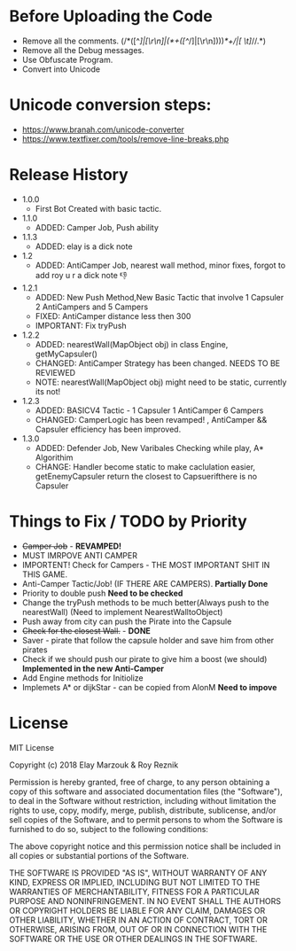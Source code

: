 # Before Uploading the Code
+ Remove all the comments.  (/\*([^*]|[\r\n]|(\*+([^*/]|[\r\n])))*\*+/|[ \t]*//.*)
+ Remove all the Debug messages.
+ Use Obfuscate Program.
+ Convert into Unicode

# Unicode conversion steps:
+ https://www.branah.com/unicode-converter
+ https://www.textfixer.com/tools/remove-line-breaks.php
 

# Release History
* 1.0.0
    * First Bot Created with basic tactic.
* 1.1.0
    * ADDED: Camper Job, Push ability
* 1.1.3 
    * ADDED: elay is a dick note
* 1.2
	* ADDED: AntiCamper Job, nearest wall method, minor fixes, forgot to add roy u r a dick note :-1:
* 1.2.1
	* ADDED: New Push Method,New Basic Tactic that involve 1 Capsuler 2 AntiCampers and 5 Campers
	* FIXED: AntiCamper distance less then 300
	* IMPORTANT: Fix tryPush
* 1.2.2
	* ADDED: nearestWall(MapObject obj) in class Engine, getMyCapsuler() 
	* CHANGED: AntiCamper Strategy has been changed. NEEDS TO BE REVIEWED
	* NOTE: nearestWall(MapObject obj) might need to be static, currently its not!
* 1.2.3
	* ADDED: BASICV4 Tactic - 1 Capsuler 1 AntiCamper 6 Campers
	* CHANGED: CamperLogic has been revamped! , AntiCamper && Capsuler efficiency has been improved.
* 1.3.0
	* ADDED: Defender Job, New Varibales Checking while play, A* Algorithim
	* CHANGE: Handler become static to make caclulation easier, getEnemyCapsuler return the closest to Capsuerifthere is no Capsuler

# Things to Fix / TODO by Priority
 + ~~Camper Job~~  - **REVAMPED!**
 + MUST IMRPOVE ANTI CAMPER
 + IMPORTENT! Check for Campers - THE MOST IMPORTANT SHIT IN THIS GAME. 
 + Anti-Camper Tactic/Job! (IF THERE ARE CAMPERS). **Partially Done**
 + Priority to double push **Need to be checked**
 + Change the tryPush methods to be much better(Always push to the nearestWall) (Need to implement NearestWalltoObject)
 + Push away from city can push the Pirate into the Capsule
 + ~~Check for the closest Wall.~~ - **DONE**
 + Saver - pirate that follow the capsule holder and save him from other pirates
 + Check if we should push our pirate to give him a boost (we should) **Implemented in the new Anti-Camper**
 + Add Engine methods for Initiolize
 + Implemets A* or dijkStar - can be copied from AlonM **Need to impove**
 
# License
MIT License

Copyright (c) 2018 Elay Marzouk &  Roy Reznik

Permission is hereby granted, free of charge, to any person obtaining a copy
of this software and associated documentation files (the "Software"), to deal
in the Software without restriction, including without limitation the rights
to use, copy, modify, merge, publish, distribute, sublicense, and/or sell
copies of the Software, and to permit persons to whom the Software is
furnished to do so, subject to the following conditions:

The above copyright notice and this permission notice shall be included in all
copies or substantial portions of the Software.

THE SOFTWARE IS PROVIDED "AS IS", WITHOUT WARRANTY OF ANY KIND, EXPRESS OR
IMPLIED, INCLUDING BUT NOT LIMITED TO THE WARRANTIES OF MERCHANTABILITY,
FITNESS FOR A PARTICULAR PURPOSE AND NONINFRINGEMENT. IN NO EVENT SHALL THE
AUTHORS OR COPYRIGHT HOLDERS BE LIABLE FOR ANY CLAIM, DAMAGES OR OTHER
LIABILITY, WHETHER IN AN ACTION OF CONTRACT, TORT OR OTHERWISE, ARISING FROM,
OUT OF OR IN CONNECTION WITH THE SOFTWARE OR THE USE OR OTHER DEALINGS IN THE
SOFTWARE.
